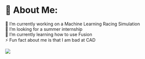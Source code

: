 # 💫 About Me:
🔭 I’m currently working on a Machine Learning Racing Simulation<br>🤝 I’m looking for a summer internship<br>🌱 I’m currently learning how to use Fusion<br>⚡ Fun fact about me is that I am bad at CAD

![](https://github-readme-stats.vercel.app/api/top-langs/?username=zthoffman21&theme=gruvbox&hide_border=false&include_all_commits=false&count_private=true&layout=compact)
